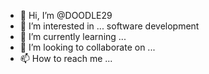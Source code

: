 - 👋 Hi, I’m @DOODLE29
- 👀 I’m interested in ... software development
- 🌱 I’m currently learning ...
- 💞️ I’m looking to collaborate on ...
- 📫 How to reach me ...

<!---
DOODLE29/DOODLE29 is a ✨ special ✨ repository because its `README.md` (this file) appears on your GitHub profile.
You can click the Preview link to take a look at your changes.
--->
